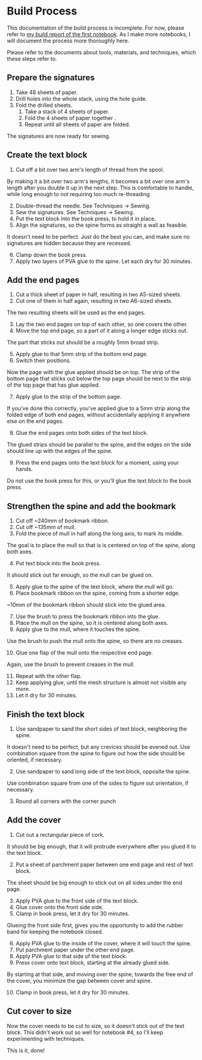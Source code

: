 # Build Process

This documentation of the build process is incomplete. For now, please refer to [my build report of the first notebook](https://hanno.braun-odw.eu/notes/notebook/). As I make more notebooks, I will document the process more thoroughly here.

Please refer to the documents about tools, materials, and techniques, which these steps refer to.


## Prepare the signatures

1. Take 48 sheets of paper.
2. Drill holes into the whole stack, using the hole guide.
3. Fold the drilled sheets.
   1. Take a stack of 4 sheets of paper.
   2. Fold the 4 sheets of paper together .
   3. Repeat until all sheets of paper are folded.

The signatures are now ready for sewing.


## Create the text block

1. Cut off a bit over two arm's length of thread from the spool.

By making it a bit over two arm's lengths, it becomes a bit over one arm's length after you double it up in the next step. This is comfortable to handle, while long enough to not requiring too much re-threading

2. Double-thread the needle. See Techniques -> Sewing.
3. Sew the signatures. See Techniques -> Sewing.
4. Put the text block into the book press, to hold it in place.
5. Align the signatures, so the spine forms as straight a wall as feasible.

It doesn't need to be perfect. Just do the best you can, and make sure no signatures are hidden because they are recessed.

6. Clamp down the book press.
7. Apply two layers of PVA glue to the spine. Let each dry for 30 minutes.


## Add the end pages

1. Cut a thick sheet of paper in half, resulting in two A5-sized sheets.
2. Cut one of them in half again, resulting in two A6-sized sheets.

The two resulting sheets will be used as the end pages.

3. Lay the two end pages on top of each other, so one covers the other.
4. Move the top end page, so a part of it along a longer edge sticks out.

The part that sticks out should be a roughly 5mm broad strip.

5. Apply glue to that 5mm strip of the bottom end page.
6. Switch their positions.

Now the page with the glue applied should be on top. The strip of the bottom page that sticks out below the top page should be next to the strip of the top page that has glue applied.

7. Apply glue to the strip of the bottom page.

If you've done this correctly, you've applied glue to a 5mm strip along the folded edge of both end pages, without accidentally applying it anywhere else on the end pages.

8. Glue the end pages onto both sides of the text block.

The glued strips should be parallel to the spine, and the edges on the side should line up with the edges of the spine.

9. Press the end pages onto the text block for a moment, using your hands.

Do not use the book press for this, or you'll glue the text block to the book press.


## Strengthen the spine and add the bookmark

1. Cut off ~240mm of bookmark ribbon.
2. Cut off ~135mm of mull.
3. Fold the piece of mull in half along the long axis, to mark its middle.

The goal is to place the mull so that is is centered on top of the spine, along both axes.

4. Put text block into the book press.

It should stick out far enough, so the mull can be glued on.

5. Apply glue to the spine of the text block, where the mull will go.
6. Place bookmark ribbon on the spine, coming from a shorter edge.

~10mm of the bookmark ribbon should stick into the glued area.

7. Use the brush to press the bookmark ribbon into the glue.
8. Place the mull on the spine, so it is centered along both axes.
9. Apply glue to the mull, where it touches the spine.

Use the brush to push the mull onto the spine, so there are no creases.

10. Glue one flap of the mull onto the respective end page.

Again, use the brush to prevent creases in the mull.

11. Repeat with the other flap.
12. Keep applying glue, until the mesh structure is almost not visible any more.
13. Let it dry for 30 minutes.


## Finish the text block

1. Use sandpaper to sand the short sides of text block, neighboring the spine.

It doesn't need to be perfect, but any crevices should be evened out. Use combination square from the spine to figure out how the side should be oriented, if necessary.

2. Use sandpaper to sand long side of the text block, opposite the spine.

Use combination square from one of the sides to figure out orientation, if necessary.

3. Round all corners with the corner punch


## Add the cover

1. Cut out a rectangular piece of cork.

It should be big enough, that it will protrude everywhere after you glued it to the text block.

2. Put a sheet of parchment paper between one end page and rest of text block.

The sheet should be big enough to stick out on all sides under the end page.

3. Apply PVA glue to the front side of the text block.
4. Glue cover onto the front side side.
5. Clamp in book press, let it dry for 30 minutes.

Glueing the front side first, gives you the opportunity to add the rubber band for keeping the notebook closed.

6. Apply PVA glue to the inside of the cover, where it will touch the spine.
7. Put parchment paper under the other end page.
8. Apply PVA glue to that side of the text block.
9. Press cover onto text block, starting at the already glued side.

By starting at that side, and moving over the spine, towards the free end of the cover, you minimize the gap between cover and spine.

10. Clamp in book press, let it dry for 30 minutes.


## Cut cover to size

Now the cover needs to be cut to size, so it doesn't stick out of the text block. This didn't work out so well for notebook #4, so I'll keep experimenting with techniques.

This is it, done!
